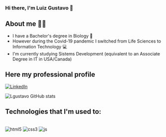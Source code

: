 ### Hi there, I'm Luiz Gustavo 👋

## About me 👨‍💻

- I have a Bachelor's degree in Biology 🔬
- However during the Covid-19 pandemic I switched from Life Sciences to Information Technology 💻
- I'm currently studying Sistems Development (equivalent to an Associate Degree in IT in USA/Canada)

## Here my professional profile
[![LinkedIn](https://img.shields.io/badge/LinkedIn-0077B5?style=for-the-badge&logo=linkedin&logoColor=white)](https://www.linkedin.com/in/luiz-gustavo-silva-48ba83198/?locale=en_US)

![Lgustavo GitHub stats](https://github-readme-stats.vercel.app/api?username=lgustavo95&show_icons=true&theme=tokyonight)

## Technologies that I'm used to:

<div style="display: inline_block"></br>
<img align="center" alt="html5" src="https://img.shields.io/badge/HTML5-E34F26?style=for-the-badge&logo=html5&logoColor=white"/>
<img align="center" alt="css3" src="https://img.shields.io/badge/CSS3-1572B6?style=for-the-badge&logo=css3&logoColor=white"/>
<img align="center" alt="js" src="https://img.shields.io/badge/JavaScript-F7DF1E?style=for-the-badge&logo=javascript&logoColor=black"/>
</div>
